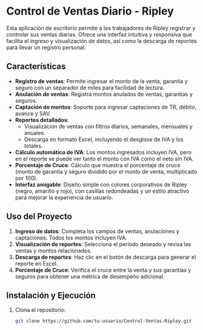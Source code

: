 # Control de Ventas Diario - Ripley

Esta aplicación de escritorio permite a los trabajadores de Ripley registrar y controlar sus ventas diarias. Ofrece una interfaz intuitiva y responsiva que facilita el ingreso y visualización de datos, así como la descarga de reportes para llevar un registro personal.

## Características

- **Registro de ventas**: Permite ingresar el monto de la venta, garantía y seguro con un separador de miles para facilidad de lectura.
- **Anulación de ventas**: Registra montos anulados de ventas, garantías y seguros.
- **Captación de montos**: Soporte para ingresar captaciones de TR, débito, avance y SAV.
- **Reportes detallados**:
  - Visualización de ventas con filtros diarios, semanales, mensuales y anuales.
  - Descarga en formato Excel, incluyendo el desglose de IVA y los totales.
- **Cálculo automático de IVA**: Los montos ingresados incluyen IVA, pero en el reporte se puede ver tanto el monto con IVA como el neto sin IVA.
- **Porcentaje de Cruce**: Cálculo que muestra el porcentaje de cruce (monto de garantía y seguro dividido por el monto de venta, multiplicado por 100).
- **Interfaz amigable**: Diseño simple con colores corporativos de Ripley (negro, amarillo y rojo), con casillas redondeadas y un estilo atractivo para mejorar la experiencia de usuario.

## Uso del Proyecto

1. **Ingreso de datos**: Completa los campos de ventas, anulaciones y captaciones. Todos los montos incluyen IVA.
2. **Visualización de reportes**: Selecciona el período deseado y revisa las ventas y montos relacionados.
3. **Descarga de reportes**: Haz clic en el botón de descarga para generar el reporte en Excel.
4. **Porcentaje de Cruce**: Verifica el cruce entre la venta y sus garantías y seguros para obtener una métrica de desempeño adicional.

## Instalación y Ejecución

1. Clona el repositorio:
   ```bash
   git clone https://github.com/tu-usuario/Control-Ventas-Ripley.git
